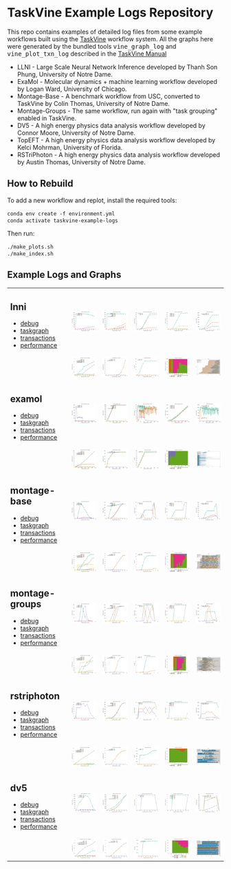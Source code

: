 # TaskVine Example Logs Repository

This repo contains examples of detailed log files from some
example workflows built using the <a href=https://ccl.cse.nd.edu/software/taskvine>TaskVine</a> workflow system.
All the graphs here were generated by the bundled tools <tt>vine_graph_log</tt> and <tt>vine_plot_txn_log</tt>
described in the <a href=/afs/crc.nd.edu/user/d/dthain/work/taskvine-example-logs>TaskVine Manual</a>

<ul>
<li> LLNI - Large Scale Neural Network Inference developed by Thanh Son Phung, University of Notre Dame.
<li> ExaMol - Molecular dynamics + machine learning workflow developed by Logan Ward, University of Chicago.
<li> Montage-Base - A benchmark workflow from USC, converted to TaskVine by Colin Thomas, University of Notre Dame.
<li> Montage-Groups - The same workflow, run again with "task grouping" enabled in TaskVine.
<li> DV5 - A high energy physics data analysis workflow developed by Connor Moore, University of Notre Dame.
<li> TopEFT - A high energy physics data analysis workflow developed by Kelci Mohrman, University of Florida.
<li> RSTriPhoton - A high energy physics data analysis workflow developed by Austin Thomas, University of Notre Dame.
</ul>

## How to Rebuild

To add a new workflow and replot, install the required tools:
```
conda env create -f environment.yml
conda activate taskvine-example-logs
```

Then run:
```
./make_plots.sh
./make_index.sh
```

## Example Logs and Graphs

<table>
<tr>
<td><h2>lnni</h2>
<ul>
<li><a href=examples/lnni/vine-logs/debug>debug</a>
<li><a href=examples/lnni/vine-logs/taskgraph>taskgraph</a>
<li><a href=examples/lnni/vine-logs/transactions>transactions</a>
<li><a href=examples/lnni/vine-logs/performance>performance</a>
<td><a href=examples/lnni/plots/performance.tasks.png><img src=examples/lnni/plots/performance.tasks.png width=250>
<td><a href=examples/lnni/plots/performance.tasks-accum.png><img src=examples/lnni/plots/performance.tasks-accum.png width=250>
<td><a href=examples/lnni/plots/performance.workers.png><img src=examples/lnni/plots/performance.workers.png width=250>
<td><a href=examples/lnni/plots/performance.workers-accum.png><img src=examples/lnni/plots/performance.workers-accum.png width=250>
<td><a href=examples/lnni/plots/performance.workers-disk.png><img src=examples/lnni/plots/performance.workers-disk.png width=250>
<tr><td>
<td><a href=examples/lnni/plots/performance.time-manager.png><img src=examples/lnni/plots/performance.time-manager.png width=250>
<td><a href=examples/lnni/plots/performance.time-workers.png><img src=examples/lnni/plots/performance.time-workers.png width=250>
<td><a href=examples/lnni/plots/performance.transfer.png><img src=examples/lnni/plots/performance.transfer.png width=250>
<td><a href=examples/lnni/plots/performance.times-stacked.png><img src=examples/lnni/plots/performance.times-stacked.png width=250>
<td><a href=examples/lnni/plots/txn-workers.png><img src=examples/lnni/plots/txn-workers.png width=250>
<tr>
<td><h2>examol</h2>
<ul>
<li><a href=examples/examol/vine-logs/debug>debug</a>
<li><a href=examples/examol/vine-logs/taskgraph>taskgraph</a>
<li><a href=examples/examol/vine-logs/transactions>transactions</a>
<li><a href=examples/examol/vine-logs/performance>performance</a>
<td><a href=examples/examol/plots/performance.tasks.png><img src=examples/examol/plots/performance.tasks.png width=250>
<td><a href=examples/examol/plots/performance.tasks-accum.png><img src=examples/examol/plots/performance.tasks-accum.png width=250>
<td><a href=examples/examol/plots/performance.workers.png><img src=examples/examol/plots/performance.workers.png width=250>
<td><a href=examples/examol/plots/performance.workers-accum.png><img src=examples/examol/plots/performance.workers-accum.png width=250>
<td><a href=examples/examol/plots/performance.workers-disk.png><img src=examples/examol/plots/performance.workers-disk.png width=250>
<tr><td>
<td><a href=examples/examol/plots/performance.time-manager.png><img src=examples/examol/plots/performance.time-manager.png width=250>
<td><a href=examples/examol/plots/performance.time-workers.png><img src=examples/examol/plots/performance.time-workers.png width=250>
<td><a href=examples/examol/plots/performance.transfer.png><img src=examples/examol/plots/performance.transfer.png width=250>
<td><a href=examples/examol/plots/performance.times-stacked.png><img src=examples/examol/plots/performance.times-stacked.png width=250>
<td><a href=examples/examol/plots/txn-workers.png><img src=examples/examol/plots/txn-workers.png width=250>
<tr>
<td><h2>montage-base</h2>
<ul>
<li><a href=examples/montage-base/vine-logs/debug>debug</a>
<li><a href=examples/montage-base/vine-logs/taskgraph>taskgraph</a>
<li><a href=examples/montage-base/vine-logs/transactions>transactions</a>
<li><a href=examples/montage-base/vine-logs/performance>performance</a>
<td><a href=examples/montage-base/plots/performance.tasks.png><img src=examples/montage-base/plots/performance.tasks.png width=250>
<td><a href=examples/montage-base/plots/performance.tasks-accum.png><img src=examples/montage-base/plots/performance.tasks-accum.png width=250>
<td><a href=examples/montage-base/plots/performance.workers.png><img src=examples/montage-base/plots/performance.workers.png width=250>
<td><a href=examples/montage-base/plots/performance.workers-accum.png><img src=examples/montage-base/plots/performance.workers-accum.png width=250>
<td><a href=examples/montage-base/plots/performance.workers-disk.png><img src=examples/montage-base/plots/performance.workers-disk.png width=250>
<tr><td>
<td><a href=examples/montage-base/plots/performance.time-manager.png><img src=examples/montage-base/plots/performance.time-manager.png width=250>
<td><a href=examples/montage-base/plots/performance.time-workers.png><img src=examples/montage-base/plots/performance.time-workers.png width=250>
<td><a href=examples/montage-base/plots/performance.transfer.png><img src=examples/montage-base/plots/performance.transfer.png width=250>
<td><a href=examples/montage-base/plots/performance.times-stacked.png><img src=examples/montage-base/plots/performance.times-stacked.png width=250>
<td><a href=examples/montage-base/plots/txn-workers.png><img src=examples/montage-base/plots/txn-workers.png width=250>
<tr>
<td><h2>montage-groups</h2>
<ul>
<li><a href=examples/montage-groups/vine-logs/debug>debug</a>
<li><a href=examples/montage-groups/vine-logs/taskgraph>taskgraph</a>
<li><a href=examples/montage-groups/vine-logs/transactions>transactions</a>
<li><a href=examples/montage-groups/vine-logs/performance>performance</a>
<td><a href=examples/montage-groups/plots/performance.tasks.png><img src=examples/montage-groups/plots/performance.tasks.png width=250>
<td><a href=examples/montage-groups/plots/performance.tasks-accum.png><img src=examples/montage-groups/plots/performance.tasks-accum.png width=250>
<td><a href=examples/montage-groups/plots/performance.workers.png><img src=examples/montage-groups/plots/performance.workers.png width=250>
<td><a href=examples/montage-groups/plots/performance.workers-accum.png><img src=examples/montage-groups/plots/performance.workers-accum.png width=250>
<td><a href=examples/montage-groups/plots/performance.workers-disk.png><img src=examples/montage-groups/plots/performance.workers-disk.png width=250>
<tr><td>
<td><a href=examples/montage-groups/plots/performance.time-manager.png><img src=examples/montage-groups/plots/performance.time-manager.png width=250>
<td><a href=examples/montage-groups/plots/performance.time-workers.png><img src=examples/montage-groups/plots/performance.time-workers.png width=250>
<td><a href=examples/montage-groups/plots/performance.transfer.png><img src=examples/montage-groups/plots/performance.transfer.png width=250>
<td><a href=examples/montage-groups/plots/performance.times-stacked.png><img src=examples/montage-groups/plots/performance.times-stacked.png width=250>
<td><a href=examples/montage-groups/plots/txn-workers.png><img src=examples/montage-groups/plots/txn-workers.png width=250>
<tr>
<td><h2>rstriphoton</h2>
<ul>
<li><a href=examples/rstriphoton/vine-logs/debug>debug</a>
<li><a href=examples/rstriphoton/vine-logs/taskgraph>taskgraph</a>
<li><a href=examples/rstriphoton/vine-logs/transactions>transactions</a>
<li><a href=examples/rstriphoton/vine-logs/performance>performance</a>
<td><a href=examples/rstriphoton/plots/performance.tasks.png><img src=examples/rstriphoton/plots/performance.tasks.png width=250>
<td><a href=examples/rstriphoton/plots/performance.tasks-accum.png><img src=examples/rstriphoton/plots/performance.tasks-accum.png width=250>
<td><a href=examples/rstriphoton/plots/performance.workers.png><img src=examples/rstriphoton/plots/performance.workers.png width=250>
<td><a href=examples/rstriphoton/plots/performance.workers-accum.png><img src=examples/rstriphoton/plots/performance.workers-accum.png width=250>
<td><a href=examples/rstriphoton/plots/performance.workers-disk.png><img src=examples/rstriphoton/plots/performance.workers-disk.png width=250>
<tr><td>
<td><a href=examples/rstriphoton/plots/performance.time-manager.png><img src=examples/rstriphoton/plots/performance.time-manager.png width=250>
<td><a href=examples/rstriphoton/plots/performance.time-workers.png><img src=examples/rstriphoton/plots/performance.time-workers.png width=250>
<td><a href=examples/rstriphoton/plots/performance.transfer.png><img src=examples/rstriphoton/plots/performance.transfer.png width=250>
<td><a href=examples/rstriphoton/plots/performance.times-stacked.png><img src=examples/rstriphoton/plots/performance.times-stacked.png width=250>
<td><a href=examples/rstriphoton/plots/txn-workers.png><img src=examples/rstriphoton/plots/txn-workers.png width=250>
<tr>
<td><h2>dv5</h2>
<ul>
<li><a href=examples/dv5/vine-logs/debug>debug</a>
<li><a href=examples/dv5/vine-logs/taskgraph>taskgraph</a>
<li><a href=examples/dv5/vine-logs/transactions>transactions</a>
<li><a href=examples/dv5/vine-logs/performance>performance</a>
<td><a href=examples/dv5/plots/performance.tasks.png><img src=examples/dv5/plots/performance.tasks.png width=250>
<td><a href=examples/dv5/plots/performance.tasks-accum.png><img src=examples/dv5/plots/performance.tasks-accum.png width=250>
<td><a href=examples/dv5/plots/performance.workers.png><img src=examples/dv5/plots/performance.workers.png width=250>
<td><a href=examples/dv5/plots/performance.workers-accum.png><img src=examples/dv5/plots/performance.workers-accum.png width=250>
<td><a href=examples/dv5/plots/performance.workers-disk.png><img src=examples/dv5/plots/performance.workers-disk.png width=250>
<tr><td>
<td><a href=examples/dv5/plots/performance.time-manager.png><img src=examples/dv5/plots/performance.time-manager.png width=250>
<td><a href=examples/dv5/plots/performance.time-workers.png><img src=examples/dv5/plots/performance.time-workers.png width=250>
<td><a href=examples/dv5/plots/performance.transfer.png><img src=examples/dv5/plots/performance.transfer.png width=250>
<td><a href=examples/dv5/plots/performance.times-stacked.png><img src=examples/dv5/plots/performance.times-stacked.png width=250>
<td><a href=examples/dv5/plots/txn-workers.png><img src=examples/dv5/plots/txn-workers.png width=250>
</table>
